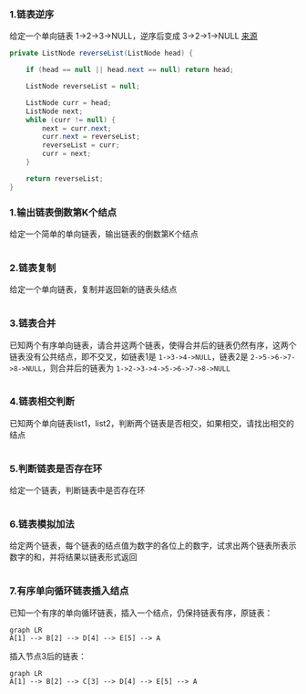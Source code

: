 

### 1.链表逆序

给定一个单向链表 1->2->3->NULL，逆序后变成 3->2->1->NULL  [来源](https://mp.weixin.qq.com/s?__biz=MzIyNDU2ODA4OQ==&mid=2247484119&idx=1&sn=afe15006f7452150c9a79f868a3147e4&chksm=e80db4a1df7a3db779dc3f28e2352f449833b1ae51cdbc048ebcc070679d617b01c0b42ceebe&scene=21#wechat_redirect) 

```java
private ListNode reverseList(ListNode head) {

    if (head == null || head.next == null) return head;

    ListNode reverseList = null;

    ListNode curr = head;
    ListNode next;
    while (curr != null) {
        next = curr.next;
        curr.next = reverseList;
        reverseList = curr;
        curr = next;
    }

    return reverseList;
}

```



### 1.输出链表倒数第K个结点

给定一个简单的单向链表，输出链表的倒数第K个结点

```java

```





### 2.链表复制

给定一个单向链表，复制并返回新的链表头结点

```java

```



### 3.链表合并

已知两个有序单向链表，请合并这两个链表，使得合并后的链表仍然有序，这两个链表没有公共结点，即不交叉，如链表1是 `1->3->4->NULL`，链表2是 `2->5->6->7->8->NULL`，则合并后的链表为 `1->2->3->4->5->6->7->8->NULL` 

```java

```



### 4.链表相交判断

已知两个单向链表list1，list2，判断两个链表是否相交，如果相交，请找出相交的结点

```java

```



### 5.判断链表是否存在环

给定一个链表，判断链表中是否存在环

```java

```





### 6.链表模拟加法

给定两个链表，每个链表的结点值为数字的各位上的数字，试求出两个链表所表示数字的和，并将结果以链表形式返回

```java

```



### 7.有序单向循环链表插入结点

已知一个有序的单向循环链表，插入一个结点，仍保持链表有序，原链表：

```mermaid
graph LR
A[1] --> B[2] --> D[4] --> E[5] --> A
```



插入节点3后的链表：

```mermaid
graph LR
A[1] --> B[2] --> C[3] --> D[4] --> E[5] --> A
```





```java

```



















































































































































































































































































































































































































































































































































